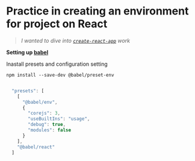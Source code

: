 # Practice in creating an environment for project  on  React

>_I wanted to dive into [`create-react-app`](https://create-react-app.dev) work_


**Setting up [babel](https://babeljs.io)**

Inastall presets and configuration setting
```shell
npm install --save-dev @babel/preset-env
```


```javascript

  "presets": [
    [
      "@babel/env",
      {
        "corejs": 3,
        "useBuiltIns": "usage",
        "debug": true,
        "modules": false
      }
    ],
    "@babel/react"
  ]

```
